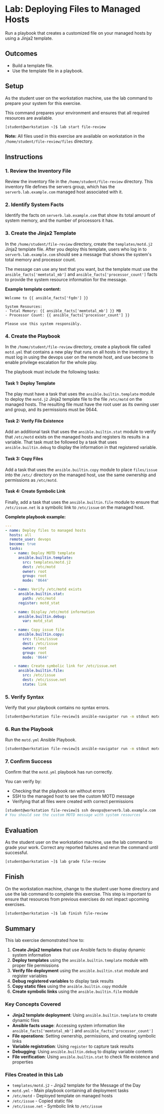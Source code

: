 # Lab: Deploying Files to Managed Hosts

Run a playbook that creates a customized file on your managed hosts by using a Jinja2 template.

## Outcomes

- Build a template file.
- Use the template file in a playbook.

## Setup

As the student user on the workstation machine, use the lab command to prepare your system for this exercise.

This command prepares your environment and ensures that all required resources are available.

```bash
[student@workstation ~]$ lab start file-review
```

**Note:** All files used in this exercise are available on workstation in the `/home/student/file-review/files` directory.

## Instructions

### 1. Review the Inventory File

Review the inventory file in the `/home/student/file-review` directory. This inventory file defines the servers group, which has the `serverb.lab.example.com` managed host associated with it.

### 2. Identify System Facts

Identify the facts on `serverb.lab.example.com` that show its total amount of system memory, and the number of processors it has.

### 3. Create the Jinja2 Template

In the `/home/student/file-review` directory, create the `templates/motd.j2` Jinja2 template file. After you deploy this template, users who log in to `serverb.lab.example.com` should see a message that shows the system's total memory and processor count.

The message can use any text that you want, but the template must use the `ansible_facts['memtotal_mb']` and `ansible_facts['processor_count']` facts to provide the system resource information for the message.

**Example template content:**
```jinja2
Welcome to {{ ansible_facts['fqdn'] }}

System Resources:
- Total Memory: {{ ansible_facts['memtotal_mb'] }} MB
- Processor Count: {{ ansible_facts['processor_count'] }}

Please use this system responsibly.
```

### 4. Create the Playbook

In the `/home/student/file-review` directory, create a playbook file called `motd.yml` that contains a new play that runs on all hosts in the inventory. It must log in using the devops user on the remote host, and use become to enable privilege escalation for the whole play.

The playbook must include the following tasks:

#### Task 1: Deploy Template
The play must have a task that uses the `ansible.builtin.template` module to deploy the `motd.j2` Jinja2 template file to the file `/etc/motd` on the managed hosts. The resulting file must have the root user as its owning user and group, and its permissions must be 0644.

#### Task 2: Verify File Existence
Add an additional task that uses the `ansible.builtin.stat` module to verify that `/etc/motd` exists on the managed hosts and registers its results in a variable. That task must be followed by a task that uses `ansible.builtin.debug` to display the information in that registered variable.

#### Task 3: Copy Files
Add a task that uses the `ansible.builtin.copy` module to place `files/issue` into the `/etc/` directory on the managed host, use the same ownership and permissions as `/etc/motd`.

#### Task 4: Create Symbolic Link
Finally, add a task that uses the `ansible.builtin.file` module to ensure that `/etc/issue.net` is a symbolic link to `/etc/issue` on the managed host.

**Complete playbook example:**
```yaml
---
- name: Deploy files to managed hosts
  hosts: all
  remote_user: devops
  become: true
  tasks:
    - name: Deploy MOTD template
      ansible.builtin.template:
        src: templates/motd.j2
        dest: /etc/motd
        owner: root
        group: root
        mode: '0644'

    - name: Verify /etc/motd exists
      ansible.builtin.stat:
        path: /etc/motd
      register: motd_stat

    - name: Display /etc/motd information
      ansible.builtin.debug:
        var: motd_stat

    - name: Copy issue file
      ansible.builtin.copy:
        src: files/issue
        dest: /etc/issue
        owner: root
        group: root
        mode: '0644'

    - name: Create symbolic link for /etc/issue.net
      ansible.builtin.file:
        src: /etc/issue
        dest: /etc/issue.net
        state: link
```

### 5. Verify Syntax

Verify that your playbook contains no syntax errors.

```bash
[student@workstation file-review]$ ansible-navigator run -m stdout motd.yml --syntax-check
```

### 6. Run the Playbook

Run the `motd.yml` Ansible Playbook.

```bash
[student@workstation file-review]$ ansible-navigator run -m stdout motd.yml
```

### 7. Confirm Success

Confirm that the `motd.yml` playbook has run correctly.

You can verify by:
- Checking that the playbook ran without errors
- SSH to the managed host to see the custom MOTD message
- Verifying that all files were created with correct permissions

```bash
[student@workstation file-review]$ ssh devops@serverb.lab.example.com
# You should see the custom MOTD message with system resources
```

## Evaluation

As the student user on the workstation machine, use the lab command to grade your work. Correct any reported failures and rerun the command until successful.

```bash
[student@workstation ~]$ lab grade file-review
```

## Finish

On the workstation machine, change to the student user home directory and use the lab command to complete this exercise. This step is important to ensure that resources from previous exercises do not impact upcoming exercises.

```bash
[student@workstation ~]$ lab finish file-review
```

## Summary

This lab exercise demonstrated how to:

1. **Create Jinja2 templates** that use Ansible facts to display dynamic system information
2. **Deploy templates** using the `ansible.builtin.template` module with proper file permissions
3. **Verify file deployment** using the `ansible.builtin.stat` module and register variables
4. **Debug registered variables** to display task results
5. **Copy static files** using the `ansible.builtin.copy` module
6. **Create symbolic links** using the `ansible.builtin.file` module

### Key Concepts Covered

- **Jinja2 template deployment**: Using `ansible.builtin.template` to create dynamic files
- **Ansible facts usage**: Accessing system information like `ansible_facts['memtotal_mb']` and `ansible_facts['processor_count']`
- **File operations**: Setting ownership, permissions, and creating symbolic links
- **Variable registration**: Using `register` to capture task results
- **Debugging**: Using `ansible.builtin.debug` to display variable contents
- **File verification**: Using `ansible.builtin.stat` to check file existence and properties

### Files Created in this Lab

- `templates/motd.j2` - Jinja2 template for the Message of the Day
- `motd.yml` - Main playbook containing all deployment tasks
- `/etc/motd` - Deployed template on managed hosts
- `/etc/issue` - Copied static file
- `/etc/issue.net` - Symbolic link to `/etc/issue`